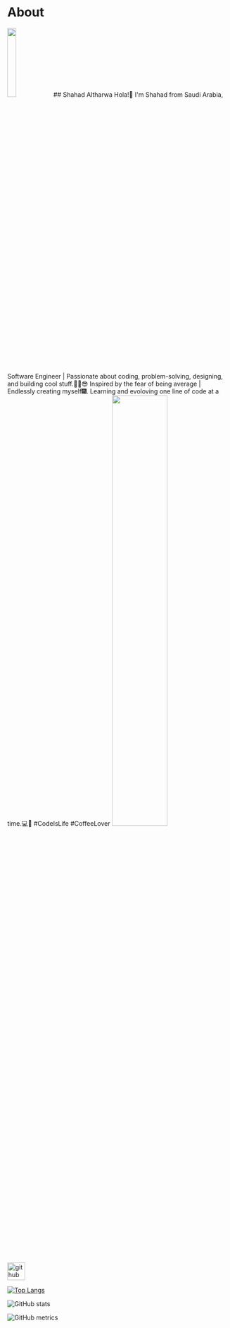 # About

<img src="https://github.com/shhahad20/About/blob/69d963b05a246f961164bd889fcfdf3983169697/Untitled-2-02.png" width="20%">
## Shahad Altharwa
Hola!👋 I'm Shahad from Saudi Arabia, Software Engineer | Passionate about coding, problem-solving, designing, and building cool stuff.🐱‍🏍😎
Inspired by the fear of being average | Endlessly creating myself🎆. Learning and evoloving one line of code at a time.💻🚀 #CodeIsLife #CoffeeLover

<img src="https://github.com/shhahad20/About/blob/main/Untitled-1-02.png" width="50%">



[<img src='https://cdn.jsdelivr.net/npm/simple-icons@3.0.1/icons/github.svg' alt='github' height='40'>](https://github.com/shhahad20)  

[![Top Langs](https://github-readme-stats.vercel.app/api/top-langs/?username=shhahad20)](https://github.com/anuraghazra/github-readme-stats)

![GitHub stats](https://github-readme-stats.vercel.app/api?username=shhahad20&show_icons=true)  

![GitHub metrics](https://metrics.lecoq.io/shhahad20)  

